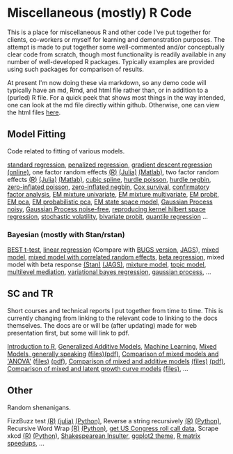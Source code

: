 Miscellaneous (mostly) R Code
====================

This is a place for miscellaneous R and other code I've put together for clients, co-workers or myself for learning and demonstration purposes. The attempt is made to put together some well-commented and/or conceptually clear code from scratch, though most functionality is readily available in any number of well-developed R packages.  Typically examples are provided using such packages for comparison of results.

At present I'm now doing these via markdown, so any demo code will typically have an md, Rmd, and html file rather than, or in addition to a (purled) R file.  For a quick peek that shows most things in the way intended, one can look at the md file directly within github. Otherwise, one can view the html files [here](https://htmlpreview.github.io/).


Model Fitting
-------------
Code related to fitting of various models. 

[standard regression](https://github.com/mclark--/Miscellaneous-R-Code/blob/master/ModelFitting/standardlm.R), 
[penalized regression](https://github.com/mclark--/Miscellaneous-R-Code/blob/master/ModelFitting/penalizedML.R), 
[gradient descent regression](https://github.com/mclark--/Miscellaneous-R-Code/blob/master/ModelFitting/lm_gradientdescent.R) [(online)](https://github.com/mclark--/Miscellaneous-R-Code/blob/master/ModelFitting/stochastic_gradientdescent.R), 
one factor random effects [(R)](https://github.com/mclark--/Miscellaneous-R-Code/blob/master/ModelFitting/onefactorRE.R) 
[(Julia)](https://github.com/mclark--/Miscellaneous-R-Code/blob/master/ModelFitting/onefactorRE.jl) 
[(Matlab)](https://github.com/mclark--/Miscellaneous-R-Code/blob/master/ModelFitting/onefactorRE.m), 
two factor random effects [(R)](https://github.com/mclark--/Miscellaneous-R-Code/blob/master/ModelFitting/twofactorRE.R) 
[(Julia)](https://github.com/mclark--/Miscellaneous-R-Code/blob/master/ModelFitting/twofactorRE.jl) 
[(Matlab)](https://github.com/mclark--/Miscellaneous-R-Code/blob/master/ModelFitting/twofactorRE.m), 
[cubic spline](https://github.com/mclark--/Miscellaneous-R-Code/blob/master/ModelFitting/cubicsplines.R), 
[hurdle poisson](https://github.com/mclark--/Miscellaneous-R-Code/blob/master/ModelFitting/hurdle.R), 
[hurdle negbin](https://github.com/mclark--/Miscellaneous-R-Code/blob/master/ModelFitting/hurdle.R), 
[zero-inflated poisson](https://github.com/mclark--/Miscellaneous-R-Code/blob/master/ModelFitting/poiszeroinfl.R), 
[zero-inflated negbin](https://github.com/mclark--/Miscellaneous-R-Code/blob/master/ModelFitting/NBzeroinfl.R), 
[Cox survival](https://github.com/mclark--/Miscellaneous-R-Code/blob/master/ModelFitting/survivalCox.R),
[confirmatory factor analysis](https://github.com/mclark--/Miscellaneous-R-Code/blob/master/ModelFitting/cfa_ml.R),
[EM mixture univariate](https://github.com/mclark--/Miscellaneous-R-Code/blob/master/ModelFitting/EM%20Examples/EM%20Mixture.R),
[EM mixture multivariate](https://github.com/mclark--/Miscellaneous-R-Code/blob/master/ModelFitting/EM%20Examples/EM%20Mixture%20MV.R),
[EM probit](https://github.com/mclark--/Miscellaneous-R-Code/blob/master/ModelFitting/EM%20Examples/EM%20algorithm%20for%20probit%20example.R),
[EM pca](https://github.com/mclark--/Miscellaneous-R-Code/blob/master/ModelFitting/EM%20Examples/EM%20for%20pca.R),
[EM probabilistic pca](https://github.com/mclark--/Miscellaneous-R-Code/blob/master/ModelFitting/EM%20Examples/EM%20algorithm%20for%20ppca.R),
[EM state space model](https://github.com/mclark--/Miscellaneous-R-Code/blob/master/ModelFitting/EM%20Examples/EM%20for%20state%20space%20unobserved%20components.R),
[Gaussian Process noisy](https://github.com/mclark--/Miscellaneous-R-Code/blob/master/ModelFitting/gp%20Examples/gaussianprocessNoisy.R),
[Gaussian Process noise-free](https://github.com/mclark--/Miscellaneous-R-Code/blob/master/ModelFitting/gp%20Examples/gaussianprocessNoiseFree.R), 
[reproducing kernel hilbert space regression](https://github.com/mclark--/Miscellaneous-R-Code/blob/master/ModelFitting/RKHSReg/RKHSReg.md), 
[stochastic volatility](https://github.com/mclark--/Miscellaneous-R-Code/blob/master/ModelFitting/stochasticVolatility.R),
[bivariate probit](https://github.com/mclark--/Miscellaneous-R-Code/blob/master/ModelFitting/bivariateProbit.R),
[quantile regression](http://htmlpreview.github.io/?https://github.com/mclark--/Miscellaneous-R-Code/blob/master/ModelFitting/quantileRegression.html)
...

### Bayesian (mostly with Stan/rstan)
[BEST t-test](https://github.com/mclark--/Miscellaneous-R-Code/blob/master/ModelFitting/Bayesian/rstant_testBEST.R),
[linear regression](https://github.com/mclark--/Miscellaneous-R-Code/blob/master/ModelFitting/Bayesian/rstan_linregwithprior.R)
(Compare with [BUGS version](https://github.com/mclark--/Miscellaneous-R-Code/blob/master/ModelFitting/Bayesian/bugs_linreg.R), [JAGS](https://github.com/mclark--/Miscellaneous-R-Code/blob/master/ModelFitting/Bayesian/jags_linreg.R)),
[mixed model](https://github.com/mclark--/Miscellaneous-R-Code/blob/master/ModelFitting/Bayesian/rstan_MixedModelSleepstudy.R), 
[mixed model with correlated random effects](https://github.com/mclark--/Miscellaneous-R-Code/blob/master/ModelFitting/Bayesian/rstan_MixedModelSleepstudy_withREcorrelation.R), 
[beta regression](https://github.com/mclark--/Miscellaneous-R-Code/blob/master/ModelFitting/Bayesian/rstanBetaRegression.R),
mixed model with beta response [(Stan)](https://github.com/mclark--/Miscellaneous-R-Code/blob/master/ModelFitting/Bayesian/rstan_MixedModelBetaRegression.R) [(JAGS)](https://github.com/mclark--/Miscellaneous-R-Code/blob/master/ModelFitting/Bayesian/jags_MixedModelBetaRegression.R),
[mixture model](https://github.com/mclark--/Miscellaneous-R-Code/blob/master/ModelFitting/Bayesian/rstan_MixtureModel.R),
[topic model](https://github.com/mclark--/Miscellaneous-R-Code/blob/master/ModelFitting/Bayesian/topicModelgibbs.R),
[multilevel mediation](https://github.com/mclark--/Miscellaneous-R-Code/blob/master/ModelFitting/Bayesian/rstan_multilevelMediation.R), 
[variational bayes regression](https://github.com/mclark--/Miscellaneous-R-Code/blob/master/ModelFitting/Bayesian/variationalBayesRegression.Rmd), 
[gaussian process](https://github.com/mclark--/Miscellaneous-R-Code/blob/master/ModelFitting//gp%20Examples/gaussianProcessStan.Rmd), ...

SC and TR
---------
Short courses and technical reports I put together from time to time. This is currently changing from linking to the relevant code to linking to the docs themselves.  The docs are or will be (after updating) made for web presentation first, but some will link to pdf.

[Introduction to R](https://github.com/mclark--/Miscellaneous-R-Code/blob/master/SC%20and%20TR/coursecode.r),
[Generalized Additive Models](https://github.com/mclark--/Miscellaneous-R-Code/blob/master/SC%20and%20TR/GAMS.R),
[Machine Learning](https://github.com/mclark--/Miscellaneous-R-Code/blob/master/SC%20and%20TR/MLcode.R),
[Mixed Models, generally speaking](http://htmlpreview.github.io/?https://github.com/mclark--/Miscellaneous-R-Code/blob/master/SC%20and%20TR/mixedModels/mixedModels.pdf) [(files)](https://github.com/mclark--/Miscellaneous-R-Code/tree/master/SC%20and%20TR/mixedModels)[(pdf)](https://github.com/mclark--/Miscellaneous-R-Code/blob/master/SC%20and%20TR/mixedModels/mixedModels.pdf),
[Comparison of mixed models and 'ANOVA'](http://htmlpreview.github.io/?https://github.com/mclark--/Miscellaneous-R-Code/blob/master/SC%20and%20TR/mixedModels/anovamixed.html) [(files)](https://github.com/mclark--/Miscellaneous-R-Code/tree/master/SC%20and%20TR/mixedModels)  [(pdf)](https://github.com/mclark--/Miscellaneous-R-Code/blob/master/SC%20and%20TR/mixedModels/anovamixed.pdf),
[Comparison of mixed and additive models](http://htmlpreview.github.io/?https://github.com/mclark--/Miscellaneous-R-Code/blob/master/SC%20and%20TR/mixedModelML/mixedModelML.html) [(files)](https://github.com/mclark--/Miscellaneous-R-Code/tree/master/SC%20and%20TR/mixedModels) [(pdf)](https://github.com/mclark--/Miscellaneous-R-Code/blob/master/SC%20and%20TR/mixedModelML/mixedModelML.pdf),
[Comparison of mixed and latent growth curve models](http://htmlpreview.github.io/?https://github.com/mclark--/Miscellaneous-R-Code/blob/master/SC%20and%20TR/mixedModels/growth_vs_mixed.html) [(files)](https://github.com/mclark--/Miscellaneous-R-Code/tree/master/SC%20and%20TR/mixedModels), 
...

Other
-----
Random shenanigans.

FizzBuzz test [(R)](https://github.com/mclark--/Miscellaneous-R-Code/blob/master/Other/fizzbuzz.R) [(julia)](https://github.com/mclark--/Miscellaneous-R-Code/blob/master/Other/fizzbuzz.jl) [(Python)](https://github.com/mclark--/Miscellaneous-R-Code/blob/master/Other/fizzbuzz.py),
Reverse a string recursively [(R)](https://github.com/mclark--/Miscellaneous-R-Code/blob/master/Other/Programming_Shenanigans/stringReverseRecursively.R) [(Python)](https://github.com/mclark--/Miscellaneous-R-Code/blob/master/Other/Programming_Shenanigans/stringReverseRecursively.py),
Recursive Word Wrap [(R)](https://github.com/mclark--/Miscellaneous-R-Code/blob/master/Other/Programming_Shenanigans/wordWrap.R) [(Python)](https://github.com/mclark--/Miscellaneous-R-Code/blob/master/Other/Programming_Shenanigans/wordWrap.py),
[get US Congress roll call data](https://github.com/mclark--/Miscellaneous-R-Code/blob/master/Other/getRollCall.R),
Scrape xkcd [(R)](https://github.com/mclark--/Miscellaneous-R-Code/blob/master/Other/xkcdscrape.R) [(Python)](https://github.com/mclark--/Miscellaneous-R-Code/blob/master/Other/xkcdscrape.py), 
[Shakespearean Insulter](https://github.com/mclark--/Miscellaneous-R-Code/blob/master/Other/shakespeareanInsulter.R), 
[ggplot2 theme](https://github.com/mclark--/Miscellaneous-R-Code/blob/master/Other/ggtheme.R),
[R matrix speedups](https://github.com/mclark--/Miscellaneous-R-Code/blob/master/Other/Programming_Shenanigans/matrixOperations.md), ...



